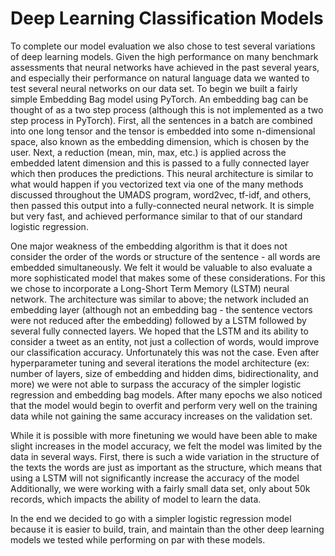 # Deep Learning Classification Models

To complete our model evaluation we also chose to test several variations of deep learning models.  Given the high performance on many benchmark assessments that neural networks have achieved in the past several years, and especially their performance on natural language data we wanted to test several neural networks on our data set.  To begin we built a fairly simple Embedding Bag model using PyTorch.  An embedding bag can be thought of as a two step process (although this is not implemented as a two step process in PyTorch).  First, all the sentences in a batch are combined into one long tensor and the tensor is embedded into some n-dimensional space, also known as the embedding dimension, which is chosen by the user.  Next, a reduction (mean, min, max, etc.) is applied across the embedded latent dimension and this is passed to a fully connected layer which then produces the predictions.  This neural architecture is similar to what would happen if you vectorized text via one of the many methods discussed throughout the UMADS program, word2vec, tf-idf, and others, then passed this output into a fully-connected neural network.  It is simple but very fast, and achieved performance similar to that of our standard logistic regression.  

One major weakness of the embedding algorithm is that it does not consider the order of the words or structure of the sentence - all words are embedded simultaneously.  We felt it would be valuable to also evaluate a more sophisticated model that makes some of these considerations.  For this we chose to incorporate a Long-Short Term Memory (LSTM) neural network.  The architecture was similar to above; the network included an embedding layer (although not an embedding bag - the sentence vectors were not reduced after the embedding) followed by a LSTM followed by several fully connected layers.  We hoped that the LSTM and its ability to consider a tweet as an entity, not just a collection of words, would improve our classification accuracy.  Unfortunately this was not the case.  Even after hyperparameter tuning and several iterations the model architecture (ex: number of layers,  size of embedding and hidden dims, bidirectionality, and more) we were not able to surpass the accuracy of the simpler logistic regression and embedding bag models.  After many epochs we also noticed that the model would begin to overfit and perform very well on the training data while not gaining the same accuracy increases on the validation set.  

While it is possible with more finetuning we would have been able to make slight increases in the model accuracy, we felt the model was limited by the data in several ways.  First, there is such a wide variation in the structure of the texts the words are just as important as the structure, which means that using a LSTM will not significantly increase the accuracy of the model  Additionally, we were working with a fairly small data set, only about 50k records, which impacts the ability of model to learn the data.

In the end we decided to go with a simpler logistic regression model because it is easier to build, train, and maintain than the other deep learning models we tested while performing on par with these models. 
